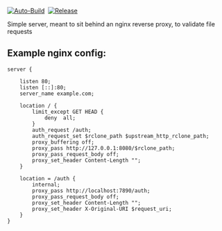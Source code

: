 [![Auto-Build](https://github.com/dustypigtv/DustyPig.RcloneReverseProxy/actions/workflows/auto_build.yml/badge.svg)](https://github.com/dustypigtv/DustyPig.RcloneReverseProxy/actions/workflows/auto_build.yml)&nbsp;&nbsp;[![Release](https://github.com/dustypigtv/DustyPig.RcloneReverseProxy/actions/workflows/release.yml/badge.svg)](https://github.com/dustypigtv/DustyPig.RcloneReverseProxy/actions/workflows/release.yml)


Simple server, meant to sit behind an nginx reverse proxy, to validate file requests

## Example nginx config:

```
server {

	listen 80;
	listen [::]:80;
	server_name example.com;

	location / {
		limit_except GET HEAD {
			deny  all;
		}
		auth_request /auth;
		auth_request_set $rclone_path $upstream_http_rclone_path;
		proxy_buffering off;
		proxy_pass http://127.0.0.1:8080/$rclone_path;
		proxy_pass_request_body off;
		proxy_set_header Content-Length "";
	}
	
	location = /auth {
		internal;
		proxy_pass http://localhost:7890/auth;
		proxy_pass_request_body off;
		proxy_set_header Content-Length "";
		proxy_set_header X-Original-URI $request_uri;
    }
}
```